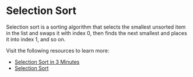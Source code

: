 # Selection Sort

Selection sort is a sorting algorithm that selects the smallest unsorted item in the list and swaps it with index 0, then finds the next smallest and places it into index 1, and so on.

Visit the following resources to learn more:

- [Selection Sort in 3 Minutes](https://www.youtube.com/watch?v=g-PGLbMth_g)
- [Selection Sort]([https://www.coursera.org/lecture/algorithms-part1/selection-UQxFT](https://www.geeksforgeeks.org/selection-sort/)https://www.geeksforgeeks.org/selection-sort/)
